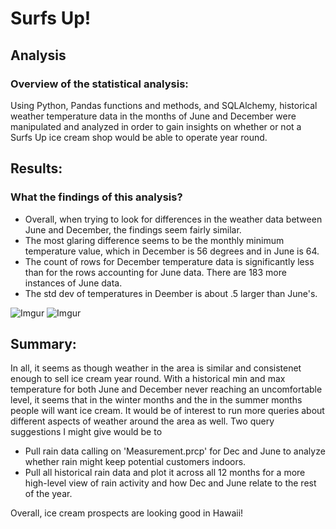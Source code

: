 # Surfs Up!
## Analysis
### Overview of the statistical analysis:
Using Python, Pandas functions and methods, and SQLAlchemy, historical weather temperature data in the months of June and December were manipulated and analyzed in order to gain insights on whether or not a Surfs Up ice cream shop would be able to operate year round.

## Results:
### What the findings of this analysis?
 - Overall, when trying to look for differences in the weather data between June and December, the findings seem fairly similar.
 - The most glaring difference seems to be the monthly minimum temperature value, which in December is 56 degrees and in June is 64.
 - The count of rows for December temperature data is significantly less than for the rows accounting for June data. There are 183 more instances of June data.
 - The std dev of temperatures in Deember is about .5 larger than June's.
 
![Imgur](https://imgur.com/QOZiMOE.png) ![Imgur](https://imgur.com/aeiPD0A.png)

## Summary:
In all, it seems as though weather in the area is similar and consistenet enough to sell ice cream year round. With a historical min and max temperature for both June and December never reaching an uncomfortable level, it seems that in the winter months and the in the summer months people will want ice cream.
It would be of interest to run more queries about different aspects of weather around the area as well.
Two query suggestions I might give would be to 
 - Pull rain data calling on 'Measurement.prcp' for Dec and June to analyze whether rain might keep potential customers indoors.
 - Pull all historical rain data and plot it across all 12 months for a more high-level view of rain activity and how Dec and June relate to the rest of the year.

Overall, ice cream prospects are looking good in Hawaii!
